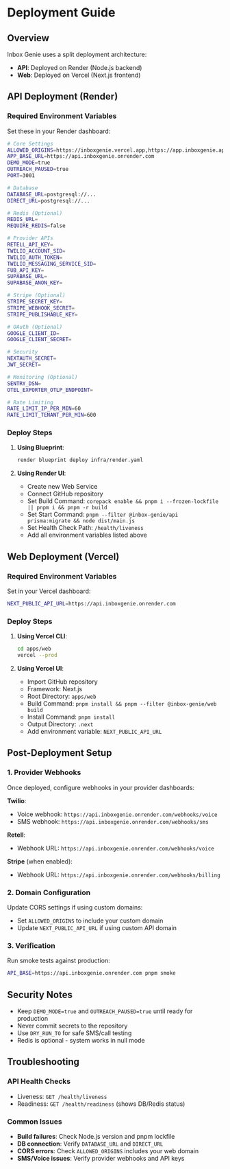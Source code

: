 # Deployment Guide

## Overview

Inbox Genie uses a split deployment architecture:
- **API**: Deployed on Render (Node.js backend)
- **Web**: Deployed on Vercel (Next.js frontend)

## API Deployment (Render)

### Required Environment Variables

Set these in your Render dashboard:

```bash
# Core Settings
ALLOWED_ORIGINS=https://inboxgenie.vercel.app,https://app.inboxgenie.app
APP_BASE_URL=https://api.inboxgenie.onrender.com
DEMO_MODE=true
OUTREACH_PAUSED=true
PORT=3001

# Database
DATABASE_URL=postgresql://...
DIRECT_URL=postgresql://...

# Redis (Optional)
REDIS_URL=
REQUIRE_REDIS=false

# Provider APIs
RETELL_API_KEY=
TWILIO_ACCOUNT_SID=
TWILIO_AUTH_TOKEN=
TWILIO_MESSAGING_SERVICE_SID=
FUB_API_KEY=
SUPABASE_URL=
SUPABASE_ANON_KEY=

# Stripe (Optional)
STRIPE_SECRET_KEY=
STRIPE_WEBHOOK_SECRET=
STRIPE_PUBLISHABLE_KEY=

# OAuth (Optional)
GOOGLE_CLIENT_ID=
GOOGLE_CLIENT_SECRET=

# Security
NEXTAUTH_SECRET=
JWT_SECRET=

# Monitoring (Optional)
SENTRY_DSN=
OTEL_EXPORTER_OTLP_ENDPOINT=

# Rate Limiting
RATE_LIMIT_IP_PER_MIN=60
RATE_LIMIT_TENANT_PER_MIN=600
```

### Deploy Steps

1. **Using Blueprint**:
   ```bash
   render blueprint deploy infra/render.yaml
   ```

2. **Using Render UI**:
   - Create new Web Service
   - Connect GitHub repository
   - Set Build Command: `corepack enable && pnpm i --frozen-lockfile || pnpm i && pnpm -r build`
   - Set Start Command: `pnpm --filter @inbox-genie/api prisma:migrate && node dist/main.js`
   - Set Health Check Path: `/health/liveness`
   - Add all environment variables listed above

## Web Deployment (Vercel)

### Required Environment Variables

Set in your Vercel dashboard:

```bash
NEXT_PUBLIC_API_URL=https://api.inboxgenie.onrender.com
```

### Deploy Steps

1. **Using Vercel CLI**:
   ```bash
   cd apps/web
   vercel --prod
   ```

2. **Using Vercel UI**:
   - Import GitHub repository
   - Framework: Next.js
   - Root Directory: `apps/web`
   - Build Command: `pnpm install && pnpm --filter @inbox-genie/web build`
   - Install Command: `pnpm install`
   - Output Directory: `.next`
   - Add environment variable: `NEXT_PUBLIC_API_URL`

## Post-Deployment Setup

### 1. Provider Webhooks

Once deployed, configure webhooks in your provider dashboards:

**Twilio**:
- Voice webhook: `https://api.inboxgenie.onrender.com/webhooks/voice`
- SMS webhook: `https://api.inboxgenie.onrender.com/webhooks/sms`

**Retell**:
- Webhook URL: `https://api.inboxgenie.onrender.com/webhooks/voice`

**Stripe** (when enabled):
- Webhook URL: `https://api.inboxgenie.onrender.com/webhooks/billing`

### 2. Domain Configuration

Update CORS settings if using custom domains:
- Set `ALLOWED_ORIGINS` to include your custom domain
- Update `NEXT_PUBLIC_API_URL` if using custom API domain

### 3. Verification

Run smoke tests against production:

```bash
API_BASE=https://api.inboxgenie.onrender.com pnpm smoke
```

## Security Notes

- Keep `DEMO_MODE=true` and `OUTREACH_PAUSED=true` until ready for production
- Never commit secrets to the repository
- Use `DRY_RUN_TO` for safe SMS/call testing
- Redis is optional - system works in null mode

## Troubleshooting

### API Health Checks
- Liveness: `GET /health/liveness`
- Readiness: `GET /health/readiness` (shows DB/Redis status)

### Common Issues
- **Build failures**: Check Node.js version and pnpm lockfile
- **DB connection**: Verify `DATABASE_URL` and `DIRECT_URL`
- **CORS errors**: Check `ALLOWED_ORIGINS` includes your web domain
- **SMS/Voice issues**: Verify provider webhooks and API keys